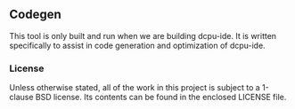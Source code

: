 ## Codegen

This tool is only built and run when we are building dcpu-ide.
It is written specifically to assist in code generation and
optimization of dcpu-ide.


### License

Unless otherwise stated, all of the work in this project is subject to a
1-clause BSD license. Its contents can be found in the enclosed LICENSE file.

